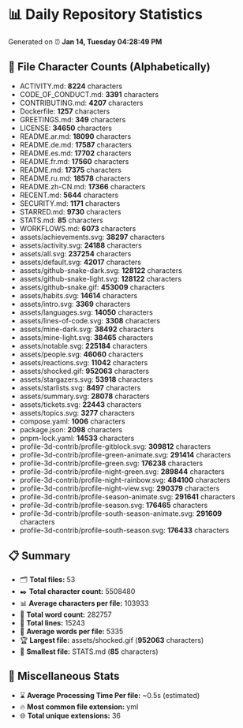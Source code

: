 # 📊 Daily Repository Statistics
Generated on ⏰ **Jan 14, Tuesday 04:28:49 PM**

## 📂 File Character Counts (Alphabetically)
- ACTIVITY.md: **8224** characters
- CODE_OF_CONDUCT.md: **3391** characters
- CONTRIBUTING.md: **4207** characters
- Dockerfile: **1257** characters
- GREETINGS.md: **349** characters
- LICENSE: **34650** characters
- README.ar.md: **18090** characters
- README.de.md: **17587** characters
- README.es.md: **17702** characters
- README.fr.md: **17560** characters
- README.md: **17375** characters
- README.ru.md: **18578** characters
- README.zh-CN.md: **17366** characters
- RECENT.md: **5644** characters
- SECURITY.md: **1171** characters
- STARRED.md: **9730** characters
- STATS.md: **85** characters
- WORKFLOWS.md: **6073** characters
- assets/achievements.svg: **38297** characters
- assets/activity.svg: **24188** characters
- assets/all.svg: **237254** characters
- assets/default.svg: **42017** characters
- assets/github-snake-dark.svg: **128122** characters
- assets/github-snake-light.svg: **128122** characters
- assets/github-snake.gif: **453009** characters
- assets/habits.svg: **14614** characters
- assets/intro.svg: **3369** characters
- assets/languages.svg: **14050** characters
- assets/lines-of-code.svg: **3308** characters
- assets/mine-dark.svg: **38492** characters
- assets/mine-light.svg: **38465** characters
- assets/notable.svg: **225184** characters
- assets/people.svg: **46060** characters
- assets/reactions.svg: **11042** characters
- assets/shocked.gif: **952063** characters
- assets/stargazers.svg: **53918** characters
- assets/starlists.svg: **8497** characters
- assets/summary.svg: **28078** characters
- assets/tickets.svg: **22443** characters
- assets/topics.svg: **3277** characters
- compose.yaml: **1006** characters
- package.json: **2098** characters
- pnpm-lock.yaml: **14533** characters
- profile-3d-contrib/profile-gitblock.svg: **309812** characters
- profile-3d-contrib/profile-green-animate.svg: **291414** characters
- profile-3d-contrib/profile-green.svg: **176238** characters
- profile-3d-contrib/profile-night-green.svg: **289844** characters
- profile-3d-contrib/profile-night-rainbow.svg: **484100** characters
- profile-3d-contrib/profile-night-view.svg: **290379** characters
- profile-3d-contrib/profile-season-animate.svg: **291641** characters
- profile-3d-contrib/profile-season.svg: **176465** characters
- profile-3d-contrib/profile-south-season-animate.svg: **291609** characters
- profile-3d-contrib/profile-south-season.svg: **176433** characters

## 📋 Summary
- 🗂️ **Total files:** 53
- ✒️ **Total character count:** 5508480
- 📊 **Average characters per file:** 103933
- 📝 **Total word count:** 282757
- 🧾 **Total lines:** 15243
- 📐 **Average words per file:** 5335
- 🏆 **Largest file:** assets/shocked.gif (**952063** characters)
- 🥉 **Smallest file:** STATS.md (**85** characters)

## 🌟 Miscellaneous Stats
- ⌛ **Average Processing Time Per file:** ~0.5s (estimated)
- 🔥 **Most common file extension:** yml
- 🌐 **Total unique extensions:** 36
